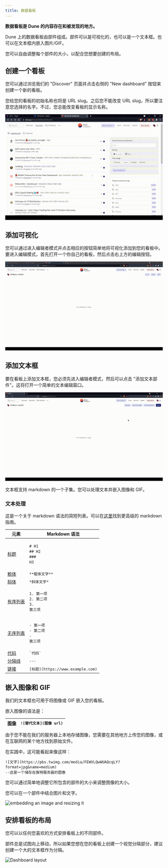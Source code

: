 ```yaml
---
title: 数据看板
---
```


**数据看板是 Dune 的内容存在和被发现的地方。**

Dune 上的数据看板由部件组成。部件可以是可视化的，也可以是一个文本框。也可以在文本框内嵌入图片/GIF。

您可以自由调整每个部件的大小，以配合您想要创建的布局。

## 创建一个看板

您可以通过浏览我们的 "Discover" 页面并点击右侧的 "New dashboard" 按钮来创建一个新的看板。

您给您的看板的初始名称也将是 URL slug。之后您不能改变 URL slug，所以要注意您选择的名字。不过，您总能改变看板的显示名称。

![create Dashboard](images/create-dashboard.gif)

## 添加可视化

您可以通过进入编辑者模式并点击相应的按钮简单地将可视化添加到您的看板中。要进入编辑模式，首先打开一个你自己的看板，然后点击右上方的编辑按钮。

![Add Visualizations](images/dashboard-visualizations.gif)

## 添加文本框

要在看板上添加文本框，您必须先进入编辑者模式，然后可以点击 "添加文本部件"。这将打开一个简单的文本编辑窗口。

![Text widget](images/dashboard-text-widget.gif)

文本框支持 markdown 的一个子集。您可以处理文本并嵌入图像和 GIF。

### 文本处理

这是一个关于 markdown 语法的简短列表。可以在[这里](dashboards.md#dashboards-are-where-dunes-content-lives-and-gets-discovered.)找到更高级的 markdown 指南。

| 元素                                                                         | Markdown 语法                                                                                    |
| ------------------------------------------------------------------------------- | -------------------------------------------------------------------------------------------------- |
| [标题](https://www.markdownguide.org/basic-syntax/#headings)                 | <p><code># H1</code><br><code>## H2</code><br><code>### H3</code></p>                              |
| [粗体](https://www.markdownguide.org/basic-syntax/#bold)                        | `**粗体文字**`                                                                                    |
| [斜体](https://www.markdownguide.org/basic-syntax/#italic)                    | `*斜体文字*`                                                                                 |
| [有序列表](https://www.markdownguide.org/basic-syntax/#ordered-lists)       | <p><code>1. 第一项</code><br><code>2. 第二项</code><br><code>3. 第三项</code><br></p> |
| [无序列表](https://www.markdownguide.org/basic-syntax/#unordered-lists)   | <p><code>- 第一项</code><br><code>- 第二项</code><br><code>- 第三项</code><br></p>    |
| [代码](https://www.markdownguide.org/basic-syntax/#code)                        | `` `代码` ``                                                                                       |
| [分隔线](https://www.markdownguide.org/basic-syntax/#horizontal-rules) | `---`                                                                                              |
| [链接](https://www.markdownguide.org/basic-syntax/#links)                       | `[标题](https://www.example.com)`                                                                 |

## 嵌入图像和 GIF

我们的文本框也可用于将图像或 GIF 嵌入您的看板。

嵌入图像的语法是：

| [图像](https://www.markdownguide.org/basic-syntax/#images-1) | `![替代文本](图像 url)` |
| ------------------------------------------------------------- | ------------------------ |

由于您不能在我们的服务器上本地存储图像，您需要在其他地方上传您的图像，或在互联网的某个地方找到原始文件。

在实践中，这可能看起来像这样：

```
![文字](https://pbs.twimg.com/media/FEWVLQwWUAQcqLY?format=jpg&name=medium)
--这是一个储存在推特服务器的图像
```
您可以通过简单地调整它所包含的部件的大小来调整图像的大小。

您可以在一个部件中结合图片和文字。

![embedding an image and resizing it](images/dashboard-image.gif)

## 安排看板的布局

您可以以任何您喜欢的方式安排看板上的不同部件。

部件总是试图向上移动，所以如果您想在您的看板上创建一个视觉分隔部分，建议创建一个大的文本框作为分隔。

![Dashboard layout](images/dashboard-layout.gif)
